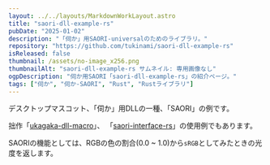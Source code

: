 ```yaml
---
layout: ../../layouts/MarkdownWorkLayout.astro
title: "saori-dll-example-rs"
pubDate: "2025-01-02"
description: "「伺か」用SAORI-universalのためのライブラリ。"
repository: "https://github.com/tukinami/saori-dll-example-rs"
isReleased: false
thumbnail: /assets/no-image_x256.png
thumbnailAlt: "saori-dll-example-rs サムネイル: 専用画像なし"
ogpDescription: "伺か用SAORI「saori-dll-example-rs」の紹介ページ。"
tags: ["伺か", "伺か-SAORI", "Rust", "Rustライブラリ"]
---
```


デスクトップマスコット、「伺か」用DLLの一種、「SAORI」の例です。

拙作「[ukagaka-dll-macro](https://github.com/tukinami/ukagaka-dll-macro)」、
「[saori-interface-rs](https://github.com/tukinami/saori-interface-rs)」の使用例でもあります。

SAORIの機能としては、RGBの色の割合(0.0 ~ 1.0)から`sRGB`としてみたときの光度を返します。
